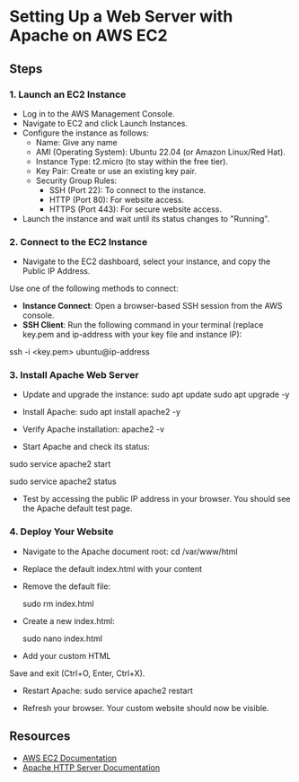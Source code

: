 # Setting Up a Web Server with Apache on AWS EC2

## Steps

### 1. Launch an EC2 Instance
- Log in to the AWS Management Console.
- Navigate to EC2 and click Launch Instances.
- Configure the instance as follows:
  - Name: Give any name
  - AMI (Operating System): Ubuntu 22.04 (or Amazon Linux/Red Hat).
  - Instance Type: t2.micro (to stay within the free tier).
  - Key Pair: Create or use an existing key pair.
  - Security Group Rules:
    - SSH (Port 22): To connect to the instance.
    - HTTP (Port 80): For website access.
    - HTTPS (Port 443): For secure website access.
- Launch the instance and wait until its status changes to "Running".

### 2. Connect to the EC2 Instance
- Navigate to the EC2 dashboard, select your instance, and copy the Public IP Address.

Use one of the following methods to connect:

- **Instance Connect**: Open a browser-based SSH session from the AWS console.
- **SSH Client**: Run the following command in your terminal (replace key.pem and ip-address with your key file and instance IP):

ssh -i <key.pem> ubuntu@ip-address

### 3. Install Apache Web Server
- Update and upgrade the instance:
sudo apt update sudo apt upgrade -y

- Install Apache:
sudo apt install apache2 -y

- Verify Apache installation:
apache2 -v

- Start Apache and check its status:
  
sudo service apache2 start

sudo service apache2 status

- Test by accessing the public IP address in your browser. You should see the Apache default test page.

### 4. Deploy Your Website
- Navigate to the Apache document root:
cd /var/www/html


- Replace the default index.html with your content
- Remove the default file:

  sudo rm index.html

- Create a new index.html:
  
  sudo nano index.html

- Add your custom HTML

Save and exit (Ctrl+O, Enter, Ctrl+X).

- Restart Apache:
sudo service apache2 restart

- Refresh your browser. Your custom website should now be visible.

## Resources
- [AWS EC2 Documentation](https://aws.amazon.com/documentation/ec2/)
- [Apache HTTP Server Documentation](https://httpd.apache.org/docs/)
